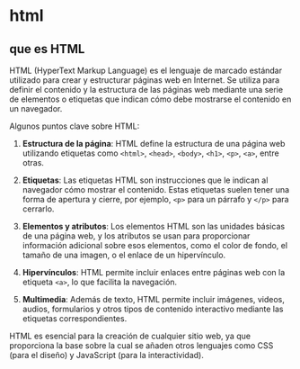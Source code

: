 # html
## que es HTML 
HTML (HyperText Markup Language) es el lenguaje de marcado estándar utilizado para crear y estructurar páginas web en Internet. Se utiliza para definir el contenido y la estructura de las páginas web mediante una serie de elementos o etiquetas que indican cómo debe mostrarse el contenido en un navegador.

Algunos puntos clave sobre HTML:

1. **Estructura de la página**: HTML define la estructura de una página web utilizando etiquetas como `<html>`, `<head>`, `<body>`, `<h1>`, `<p>`, `<a>`, entre otras.
   
2. **Etiquetas**: Las etiquetas HTML son instrucciones que le indican al navegador cómo mostrar el contenido. Estas etiquetas suelen tener una forma de apertura y cierre, por ejemplo, `<p>` para un párrafo y `</p>` para cerrarlo.

3. **Elementos y atributos**: Los elementos HTML son las unidades básicas de una página web, y los atributos se usan para proporcionar información adicional sobre esos elementos, como el color de fondo, el tamaño de una imagen, o el enlace de un hipervínculo.

4. **Hipervínculos**: HTML permite incluir enlaces entre páginas web con la etiqueta `<a>`, lo que facilita la navegación.

5. **Multimedia**: Además de texto, HTML permite incluir imágenes, videos, audios, formularios y otros tipos de contenido interactivo mediante las etiquetas correspondientes.

HTML es esencial para la creación de cualquier sitio web, ya que proporciona la base sobre la cual se añaden otros lenguajes como CSS (para el diseño) y JavaScript (para la interactividad).
